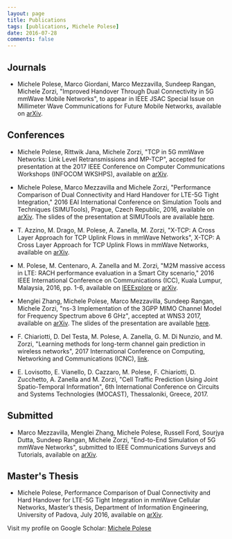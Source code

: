 ```yaml
---
layout: page
title: Publications
tags: [publications, Michele Polese]
date: 2016-07-28
comments: false
---
```

## Journals
* Michele Polese, Marco Giordani, Marco Mezzavilla, Sundeep Rangan, Michele Zorzi, "Improved Handover Through Dual Connectivity in 5G mmWave Mobile Networks", to appear in IEEE JSAC Special Issue on Millimeter Wave Communications for Future Mobile Networks, available on <a href="http://arxiv.org/abs/1611.04748" target="_blank">arXiv</a>.

## Conferences
* Michele Polese, Rittwik Jana, Michele Zorzi, "TCP in 5G mmWave Networks: Link Level Retransmissions and MP-TCP", accepted for presentation at the 2017 IEEE Conference on Computer Communications Workshops (INFOCOM WKSHPS), available on <a href="http://arxiv.org/abs/1703.08985" target="_blank">arXiv</a>.

* Michele Polese, Marco Mezzavilla and Michele Zorzi, "Performance Comparison of Dual Connectivity and Hard Handover for LTE-5G Tight Integration," 2016 EAI International Conference on Simulation Tools and Techniques (SIMUTools), Prague, Czech Republic, 2016, available on <a href="https://arxiv.org/abs/1607.05425" target="_blank">arXiv</a>. The slides of the presentation at SIMUTools are available <a href="/assets/pdf/simutools_polese.pdf">here</a>.

* T. Azzino, M. Drago, M. Polese, A. Zanella, M. Zorzi, "X-TCP: A Cross Layer Approach for TCP Uplink Flows in mmWave Networks", X-TCP: A Cross Layer Approach for TCP Uplink Flows in mmWave Networks, available on <a href="https://arxiv.org/abs/1706.00904" target="_blank">arXiv</a>.

* M. Polese, M. Centenaro, A. Zanella and M. Zorzi, "M2M massive access in LTE: RACH performance evaluation in a Smart City scenario," 2016 IEEE International Conference on Communications (ICC), Kuala Lumpur, Malaysia, 2016, pp. 1-6, available on <a href="http://ieeexplore.ieee.org/xpl/articleDetails.jsp?arnumber=7511430&newsearch=true&queryText=michele%20polese" target="_blank">IEEExplore</a> or <a href="https://arxiv.org/abs/1601.05098" target="_blank">arXiv</a>.

* Menglei Zhang, Michele Polese, Marco Mezzavilla, Sundeep Rangan, Michele Zorzi, "ns-3 Implementation of the 3GPP MIMO Channel Model for Frequency Spectrum above 6 GHz", accepted at WNS3 2017, available on <a href="http://arxiv.org/abs/1702.04822" target="_blank">arXiv</a>. The slides of the presentation are available <a href="/assets/pdf/3gpp_model.pdf">here</a>.

* F. Chiariotti, D. Del Testa, M. Polese, A. Zanella, G. M. Di Nunzio, and M. Zorzi, "Learning methods for long-term channel gain prediction in wireless networks", 2017 International Conference on Computing, Networking and Communications (ICNC), <a href="http://ieeexplore.ieee.org/abstract/document/7876120/">link</a>. 

* E. Lovisotto, E. Vianello, D. Cazzaro, M. Polese, F. Chiariotti, D. Zucchetto, A. Zanella and M. Zorzi, "Cell Traffic Prediction Using Joint Spatio-Temporal Information", 6th International Conference on Circuits and Systems Technologies (MOCAST), Thessaloniki, Greece, 2017.

## Submitted
* Marco Mezzavilla, Menglei Zhang, Michele Polese, Russell Ford, Sourjya Dutta, Sundeep Rangan, Michele Zorzi, "End-to-End Simulation of 5G mmWave Networks", submitted to IEEE Communications Surveys and Tutorials, available on <a href="https://arxiv.org/abs/1705.02882" target="_blank">arXiv</a>.


## Master's Thesis
* Michele Polese, Performance Comparison of Dual Connectivity and Hard Handover for LTE-5G Tight Integration in mmWave Cellular Networks, Master’s thesis, Department of Information Engineering, University of Padova, July 2016, available on <a href="http://arxiv.org/abs/1607.04330" target="_blank">arXiv</a>.


Visit my profile on Google Scholar: <a href="https://scholar.google.it/citations?user=JmMEy-QAAAAJ&hl=en" target="_blank">Michele Polese</a>